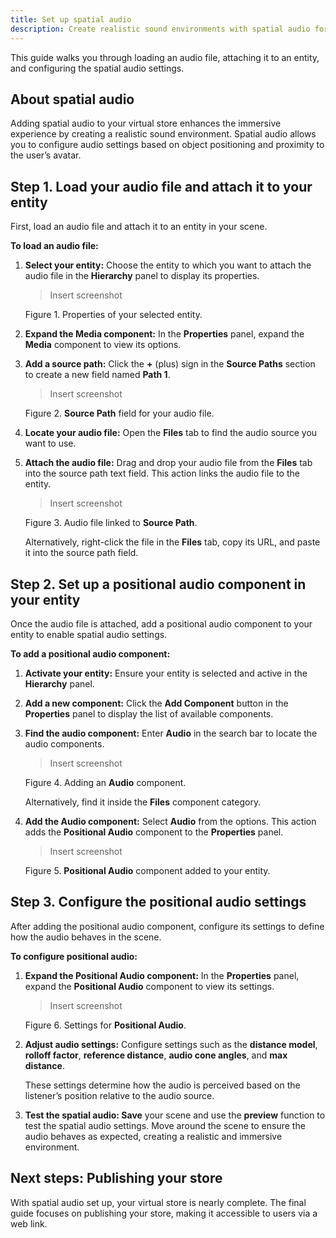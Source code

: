 ```yaml
---
title: Set up spatial audio
description: Create realistic sound environments with spatial audio for your store.
---
```


This guide walks you through loading an audio file, attaching it to an entity, and configuring the spatial audio settings.

## About spatial audio

Adding spatial audio to your virtual store enhances the immersive experience by creating a realistic sound environment. Spatial audio allows you to configure audio settings based on object positioning and proximity to the user’s avatar. 

## Step 1. Load your audio file and attach it to your entity

First, load an audio file and attach it to an entity in your scene.

**To load an audio file:**

1. **Select your entity:** Choose the entity to which you want to attach the audio file in the **Hierarchy** panel to display its properties.

    > Insert screenshot
    > 
    Figure 1. Properties of your selected entity.

2. **Expand the Media component:** In the **Properties** panel, expand the **Media** component to view its options.
3. **Add a source path:** Click the **+** (plus) sign in the **Source Paths** section to create a new field named **Path 1**.

    > Insert screenshot
    > 

    Figure 2. **Source Path** field for your audio file.

4. **Locate your audio file:** Open the **Files** tab to find the audio source you want to use.
5. **Attach the audio file:** Drag and drop your audio file from the **Files** tab into the source path text field. This action links the audio file to the entity.

    > Insert screenshot
    > 

    Figure 3. Audio file linked to **Source Path**.

    Alternatively, right-click the file in the **Files** tab, copy its URL, and paste it into the source path field.

## Step 2. Set up a positional audio component in your entity

Once the audio file is attached, add a positional audio component to your entity to enable spatial audio settings.

**To add a positional audio component:**

1. **Activate your entity:** Ensure your entity is selected and active in the **Hierarchy** panel.
2. **Add a new component:** Click the **Add Component** button in the **Properties** panel to display the list of available components.
3. **Find the audio component:** Enter **Audio** in the search bar to locate the audio components.

    > Insert screenshot
    > 

    Figure 4. Adding an **Audio** component.

    Alternatively, find it inside the **Files** component category.

4. **Add the Audio component:** Select **Audio** from the options. This action adds the **Positional Audio** component to the **Properties** panel.

    > Insert screenshot
    > 

    Figure 5. **Positional Audio** component added to your entity.

## Step 3. Configure the positional audio settings

After adding the positional audio component, configure its settings to define how the audio behaves in the scene.

**To configure positional audio:**

1. **Expand the Positional Audio component:** In the **Properties** panel, expand the **Positional Audio** component to view its settings.

    > Insert screenshot
    > 

    Figure 6. Settings for **Positional Audio**.

2. **Adjust audio settings:** Configure settings such as the **distance model**, **rolloff factor**, **reference distance**, **audio cone angles**, and **max distance**. 

    These settings determine how the audio is perceived based on the listener’s position relative to the audio source.

3. **Test the spatial audio: Save** your scene and use the **preview** function to test the spatial audio settings. Move around the scene to ensure the audio behaves as expected, creating a realistic and immersive environment.

## Next steps: Publishing your store

With spatial audio set up, your virtual store is nearly complete. The final guide focuses on publishing your store, making it accessible to users via a web link.
